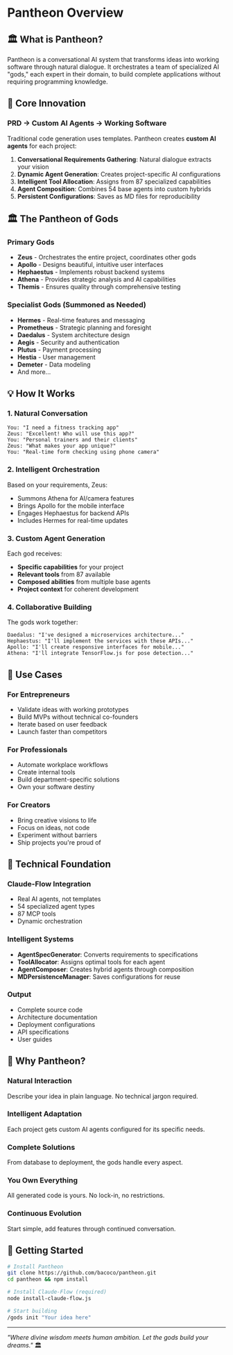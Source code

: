 # Pantheon Overview

## 🏛️ What is Pantheon?

Pantheon is a conversational AI system that transforms ideas into working software through natural dialogue. It orchestrates a team of specialized AI "gods," each expert in their domain, to build complete applications without requiring programming knowledge.

## 🚀 Core Innovation

### PRD → Custom AI Agents → Working Software

Traditional code generation uses templates. Pantheon creates **custom AI agents** for each project:

1. **Conversational Requirements Gathering**: Natural dialogue extracts your vision
2. **Dynamic Agent Generation**: Creates project-specific AI configurations  
3. **Intelligent Tool Allocation**: Assigns from 87 specialized capabilities
4. **Agent Composition**: Combines 54 base agents into custom hybrids
5. **Persistent Configurations**: Saves as MD files for reproducibility

## 🏛️ The Pantheon of Gods

### Primary Gods
- **Zeus** - Orchestrates the entire project, coordinates other gods
- **Apollo** - Designs beautiful, intuitive user interfaces
- **Hephaestus** - Implements robust backend systems
- **Athena** - Provides strategic analysis and AI capabilities
- **Themis** - Ensures quality through comprehensive testing

### Specialist Gods (Summoned as Needed)
- **Hermes** - Real-time features and messaging
- **Prometheus** - Strategic planning and foresight
- **Daedalus** - System architecture design
- **Aegis** - Security and authentication
- **Plutus** - Payment processing
- **Hestia** - User management
- **Demeter** - Data modeling
- And more...

## 💡 How It Works

### 1. Natural Conversation
```
You: "I need a fitness tracking app"
Zeus: "Excellent! Who will use this app?"
You: "Personal trainers and their clients"
Zeus: "What makes your app unique?"
You: "Real-time form checking using phone camera"
```

### 2. Intelligent Orchestration
Based on your requirements, Zeus:
- Summons Athena for AI/camera features
- Brings Apollo for the mobile interface
- Engages Hephaestus for backend APIs
- Includes Hermes for real-time updates

### 3. Custom Agent Generation
Each god receives:
- **Specific capabilities** for your project
- **Relevant tools** from 87 available
- **Composed abilities** from multiple base agents
- **Project context** for coherent development

### 4. Collaborative Building
The gods work together:
```
Daedalus: "I've designed a microservices architecture..."
Hephaestus: "I'll implement the services with these APIs..."
Apollo: "I'll create responsive interfaces for mobile..."
Athena: "I'll integrate TensorFlow.js for pose detection..."
```

## 🎯 Use Cases

### For Entrepreneurs
- Validate ideas with working prototypes
- Build MVPs without technical co-founders
- Iterate based on user feedback
- Launch faster than competitors

### For Professionals  
- Automate workplace workflows
- Create internal tools
- Build department-specific solutions
- Own your software destiny

### For Creators
- Bring creative visions to life
- Focus on ideas, not code
- Experiment without barriers
- Ship projects you're proud of

## 🔧 Technical Foundation

### Claude-Flow Integration
- Real AI agents, not templates
- 54 specialized agent types
- 87 MCP tools
- Dynamic orchestration

### Intelligent Systems
- **AgentSpecGenerator**: Converts requirements to specifications
- **ToolAllocator**: Assigns optimal tools for each agent
- **AgentComposer**: Creates hybrid agents through composition
- **MDPersistenceManager**: Saves configurations for reuse

### Output
- Complete source code
- Architecture documentation
- Deployment configurations
- API specifications
- User guides

## 🌟 Why Pantheon?

### Natural Interaction
Describe your idea in plain language. No technical jargon required.

### Intelligent Adaptation
Each project gets custom AI agents configured for its specific needs.

### Complete Solutions
From database to deployment, the gods handle every aspect.

### You Own Everything
All generated code is yours. No lock-in, no restrictions.

### Continuous Evolution
Start simple, add features through continued conversation.

## 🚦 Getting Started

```bash
# Install Pantheon
git clone https://github.com/bacoco/pantheon.git
cd pantheon && npm install

# Install Claude-Flow (required)
node install-claude-flow.js

# Start building
/gods init "Your idea here"
```

---

*"Where divine wisdom meets human ambition. Let the gods build your dreams."* 🏛️